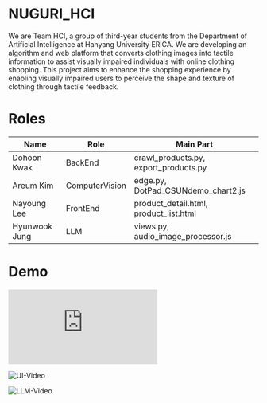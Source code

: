 # NUGURI_HCI
We are Team HCI, a group of third-year students from the Department of Artificial Intelligence at Hanyang University ERICA.
We are developing an algorithm and web platform that converts clothing images into tactile information to assist visually impaired individuals with online clothing shopping. This project aims to enhance the shopping experience by enabling visually impaired users to perceive the shape and texture of clothing through tactile feedback.

# Roles
| Name | Role | Main Part |
|------|------|-----------|
| Dohoon Kwak | BackEnd | crawl_products.py, export_products.py  | 
| Areum Kim | ComputerVision| edge.py, DotPad_CSUNdemo_chart2.js |
| Nayoung Lee | FrontEnd | product_detail.html, product_list.html |
| Hyunwook Jung | LLM | views.py, audio_image_processor.js |

# Demo
![염화수소팀 최종.pdf](https://github.com/user-attachments/files/18155083/default.pdf)

![UI-Video](https://github.com/user-attachments/assets/3b1f9205-275c-4968-a3ed-7352aeb7c1de)

![LLM-Video](https://github.com/user-attachments/assets/20061b7a-6307-4927-88fb-02006780e31d)
